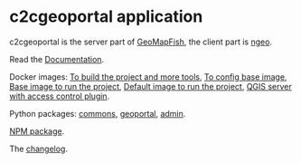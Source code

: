 # c2cgeoportal application

c2cgeoportal is the server part of [GeoMapFish](https://geomapfish.org/),
the client part is [ngeo](https://github.com/camptocamp/ngeo/).

Read the [Documentation](https://camptocamp.github.io/c2cgeoportal/master/).

Docker images:
[To build the project and more tools](https://hub.docker.com/r/camptocamp/geomapfish-tools),
[To config base image](https://hub.docker.com/r/camptocamp/geomapfish-config),
[Base image to run the project](https://hub.docker.com/r/camptocamp/geomapfish-geoportal),
[Default image to run the project](https://hub.docker.com/r/camptocamp/geomapfish),
[QGIS server with access control plugin](https://hub.docker.com/r/camptocamp/geomapfish-qgisserver).

Python packages:
[commons](https://pypi.org/project/c2cgeoportal-commons/),
[geoportal](https://pypi.org/project/c2cgeoportal-geoportal/),
[admin](https://pypi.org/project/c2cgeoportal-admin/).

[NPM package](https://www.npmjs.com/package/ngeo).

The [changelog](./CHANGELOG.md).

